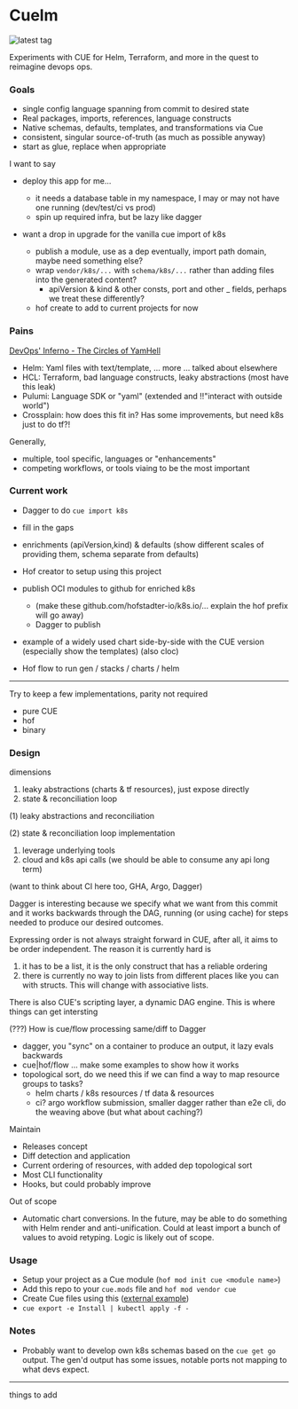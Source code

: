 # Cuelm

![latest tag](https://img.shields.io/github/v/tag/hofstadter-io/cuelm)

Experiments with CUE for Helm, Terraform, and more
in the quest to reimagine devops ops.


### Goals

- single config language spanning from commit to desired state
- Real packages, imports, references, language constructs
- Native schemas, defaults, templates, and transformations via Cue
- consistent, singular source-of-truth (as much as possible anyway)
- start as glue, replace when appropriate

I want to say
- deploy this app for me...
  - it needs a database table in my namespace, I may or may not have one running (dev/test/ci vs prod)
  - spin up required infra, but be lazy like dagger


- want a drop in upgrade for the vanilla cue import of k8s
  - publish a module, use as a dep eventually, import path domain, maybe need something else?
  - wrap `vendor/k8s/...` with `schema/k8s/...` rather than adding files into the generated content?
    - apiVersion & kind & other consts, port and other _ fields, perhaps we treat these differently?
  - hof create to add to current projects for now



### Pains

[DevOps' Inferno - The Circles of YamHell](./docs/circles-of-yamhell.md)

- Helm: Yaml files with text/template, ... more ... talked about elsewhere
- HCL: Terraform, bad language constructs, leaky abstractions (most have this leak)
- Pulumi: Language SDK or "yaml" (extended and !!"interact with outside world")
- Crossplain: how does this fit in? Has some improvements, but need k8s just to do tf?!

Generally,

- multiple, tool specific, languages or "enhancements"
- competing workflows, or tools viaing to be the most important

### Current work

- Dagger to do `cue import k8s`
- fill in the gaps
- enrichments (apiVersion,kind) & defaults (show different scales of providing them, schema separate from defaults)


- Hof creator to setup using this project
- publish OCI modules to github for enriched k8s
  - (make these github.com/hofstadter-io/k8s.io/... explain the hof prefix will go away)
  - Dagger to publish

- example of a widely used chart side-by-side with the CUE version (especially show the templates) (also cloc)
- Hof flow to run gen / stacks / charts / helm

---

Try to keep a few implementations, parity not required

- pure CUE
- hof
- binary


### Design

dimensions

1. leaky abstractions (charts & tf resources), just expose directly
2. state & reconciliation loop

(1) leaky abstractions and reconciliation


(2) state & reconciliation loop implementation

1. leverage underlying tools
1. cloud and k8s api calls (we should be able to consume any api long term)

(want to think about CI here too, GHA, Argo, Dagger)

Dagger is interesting because we specify what we want from this commit
and it works backwards through the DAG, running (or using cache) for
steps needed to produce our desired outcomes.

Expressing order is not always straight forward in CUE,
after all, it aims to be order independent.
The reason it is currently hard is

1. it has to be a list, it is the only construct that has a reliable ordering
2. there is currently no way to join lists from different places like you can with structs. This will change with associative lists.

There is also CUE's scripting layer, a dynamic DAG engine.
This is where things can get intersting

(???) How is cue/flow processing same/diff to Dagger

- dagger, you "sync" on a container to produce an output, it lazy evals backwards
- cue|hof/flow ... make some examples to show how it works
- topological sort, do we need this if we can find a way to map resource groups to tasks?
  - helm charts / k8s resources / tf data & resources
  - ci? argo workflow submission, smaller dagger rather than e2e cli, do the weaving above (but what about caching?)



Maintain

- Releases concept
- Diff detection and application
- Current ordering of resources, with added dep topological sort
- Most CLI functionality
- Hooks, but could probably improve

Out of scope

- Automatic chart conversions. In the future, may be able to do something with Helm render and anti-unification.
  Could at least import a bunch of values to avoid retyping. Logic is likely out of scope.


### Usage

- Setup your project as a Cue module (`hof mod init cue <module name>`)
- Add this repo to your `cue.mods` file and `hof mod vendor cue`
- Create Cue files using this ([external example](https://github.com/hofstadter-io/cuetorials.com/blob/main/ci/cuelm.cue))
- `cue export -e Install | kubectl apply -f -`

### Notes

- Probably want to develop own k8s schemas based on the `cue get go` output.
  The gen'd output has some issues, notable ports not mapping to what devs expect.



----



things to add

